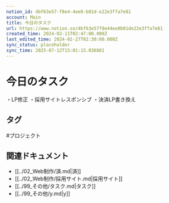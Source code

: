 ```yaml
---
notion_id: 4bf63e57-f8e4-4ee0-b81d-e22e3ffa7e81
account: Main
title: 今日のタスク
url: https://www.notion.so/4bf63e57f8e44ee0b81de22e3ffa7e81
created_time: 2024-02-11T02:47:00.000Z
last_edited_time: 2024-02-27T02:30:00.000Z
sync_status: placeholder
sync_time: 2025-07-12T15:01:15.036881
---
```

# 今日のタスク

・LP修正
・採用サイトレスポンシブ
・決済LP書き換え

## タグ

#プロジェクト 

## 関連ドキュメント

- [[../02_Web制作/済.md|済]]
- [[../02_Web制作/採用サイト.md|採用サイト]]
- [[../99_その他/タスク.md|タスク]]
- [[../99_その他/y.md|y]]
